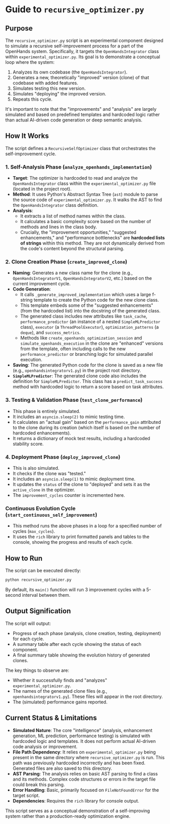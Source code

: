 # Guide to `recursive_optimizer.py`

## Purpose

The `recursive_optimizer.py` script is an experimental component designed to simulate a recursive self-improvement process for a part of the OpenHands system. Specifically, it targets the `OpenHandsIntegrator` class within `experimental_optimizer.py`. Its goal is to demonstrate a conceptual loop where the system:
1.  Analyzes its own codebase (the `OpenHandsIntegrator`).
2.  Generates a new, theoretically "improved" version (clone) of that codebase with added features.
3.  Simulates testing this new version.
4.  Simulates "deploying" the improved version.
5.  Repeats this cycle.

It's important to note that the "improvements" and "analysis" are largely simulated and based on predefined templates and hardcoded logic rather than actual AI-driven code generation or deep semantic analysis.

## How It Works

The script defines a `RecursiveSelfOptimizer` class that orchestrates the self-improvement cycle.

### 1. Self-Analysis Phase (`analyze_openhands_implementation`)
*   **Target**: The optimizer is hardcoded to read and analyze the `OpenHandsIntegrator` class within the `experimental_optimizer.py` file (located in the project root).
*   **Method**: It uses Python's Abstract Syntax Tree (`ast`) module to parse the source code of `experimental_optimizer.py`. It walks the AST to find the `OpenHandsIntegrator` class definition.
*   **Analysis**:
    *   It extracts a list of method names within the class.
    *   It calculates a basic complexity score based on the number of methods and lines in the class body.
    *   Crucially, the "improvement opportunities," "suggested enhancements," and "performance bottlenecks" are **hardcoded lists of strings** within this method. They are not dynamically derived from the code's content beyond the structural parsing.

### 2. Clone Creation Phase (`create_improved_clone`)
*   **Naming**: Generates a new class name for the clone (e.g., `OpenHandsIntegratorV1`, `OpenHandsIntegratorV2`, etc.) based on the current improvement cycle.
*   **Code Generation**:
    *   It calls `_generate_improved_implementation` which uses a large f-string template to create the Python code for the new clone class.
    *   This template embeds some of the "suggested enhancements" (from the hardcoded list) into the docstring of the generated class.
    *   The generated class includes new attributes like `task_cache`, `performance_predictor` (an instance of a nested `SimpleMLPredictor` class), `executor` (a `ThreadPoolExecutor`), `optimization_patterns` (a `deque`), and `success_metrics`.
    *   Methods like `create_openhands_optimization_session` and `simulate_openhands_execution` in the clone are "enhanced" versions from the template, often including calls to the new `performance_predictor` or branching logic for simulated parallel execution.
*   **Saving**: The generated Python code for the clone is saved as a new file (e.g., `openhandsintegratorv1.py`) in the project root directory.
*   **`SimpleMLPredictor`**: The generated clone code also includes the definition for `SimpleMLPredictor`. This class has a `predict_task_success` method with hardcoded logic to return a score based on task attributes.

### 3. Testing & Validation Phase (`test_clone_performance`)
*   This phase is entirely simulated.
*   It includes an `asyncio.sleep(2)` to mimic testing time.
*   It calculates an "actual gain" based on the `performance_gain` attributed to the clone during its creation (which itself is based on the number of hardcoded enhancements).
*   It returns a dictionary of mock test results, including a hardcoded stability score.

### 4. Deployment Phase (`deploy_improved_clone`)
*   This is also simulated.
*   It checks if the clone was "tested."
*   It includes an `asyncio.sleep(1)` to mimic deployment time.
*   It updates the `status` of the clone to "deployed" and sets it as the `active_clone` in the optimizer.
*   The `improvement_cycles` counter is incremented here.

### Continuous Evolution Cycle (`start_continuous_self_improvement`)
*   This method runs the above phases in a loop for a specified number of cycles (`max_cycles`).
*   It uses the `rich` library to print formatted panels and tables to the console, showing the progress and results of each cycle.

## How to Run

The script can be executed directly:
```bash
python recursive_optimizer.py
```
By default, its `main()` function will run 3 improvement cycles with a 5-second interval between them.

## Output Signification

The script will output:
*   Progress of each phase (analysis, clone creation, testing, deployment) for each cycle.
*   A summary table after each cycle showing the status of each component.
*   A final summary table showing the evolution history of generated clones.

The key things to observe are:
*   Whether it successfully finds and "analyzes" `experimental_optimizer.py`.
*   The names of the generated clone files (e.g., `openhandsintegratorv1.py`). These files will appear in the root directory.
*   The (simulated) performance gains reported.

## Current Status & Limitations

*   **Simulated Nature**: The core "intelligence" (analysis, enhancement generation, ML prediction, performance testing) is simulated with hardcoded logic and templates. It does not perform actual AI-driven code analysis or improvement.
*   **File Path Dependency**: It relies on `experimental_optimizer.py` being present in the same directory where `recursive_optimizer.py` is run. This path was previously hardcoded incorrectly and has been fixed. Generated files are also saved to this directory.
*   **AST Parsing**: The analysis relies on basic AST parsing to find a class and its methods. Complex code structures or errors in the target file could break this parsing.
*   **Error Handling**: Basic, primarily focused on `FileNotFoundError` for the target script.
*   **Dependencies**: Requires the `rich` library for console output.

This script serves as a conceptual demonstration of a self-improving system rather than a production-ready optimization engine.
